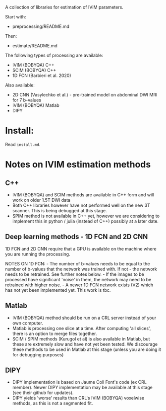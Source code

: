 A collection of libraries for estimation of IVIM parameters. 

Start with: 
- preprocessing/README.md

Then: 
- estimate/README.md 

The following types of processing are available: 
- IVIM (BOBYQA) C++ 
- SCIM (BOBYQA) C++ 
- 1D FCN (Barbieri et al. 2020) 

Also available: 
- 2D CNN (Vasylechko et al.) - pre-trained model on abdominal DWI MRI for 7 b-values
- IVIM (BOBYQA) Matlab 
- DIPY

# Install: 

Read `install.md`. 


# Notes on IVIM estimation methods 

## C++ 
- IVIM (BOBYQA) and SCIM methods are available in C++ form and will work on older 1.5T DWI data 
- Both C++ libraries however have not performed well on the new 3T scanner. This is being debugged at this stage.
- SPIM method is not available in C++ yet, however we are considering to implement this in python / julia (instead of C++) possibly at a later date.


## Deep learning methods - 1D FCN and 2D CNN
1D FCN and 2D CNN require that a GPU is available on the machine where you are running the processing.   

NOTES ON 1D FCN: 
    - The number of b-values needs to be equal to the number of b-values that the network was trained with. If not - the network needs to be retrained. See further notes below. 
    - If the images to be processed have significant 'noise' in them, the network may need to be retrained with higher noise. 
    - A newer 1D FCN network exists (V2) which has not yet been implemented yet. This work is tbc. 

## Matlab 
- IVIM (BOBYQA) method should be run on a CRL server instead of your own computer. 
- Matlab is processing one slice at a time. After computing 'all slices', there is an option to merge files together.
- SCIM / SPIM methods (Kurugol et al) is also available in Matlab, but these are extremely slow and have not yet been tested. We discourage these methods to be used in Matlab at this stage (unless you are doing it for debugging purposes)

## DIPY 
- DIPY implementation is based on Jaume Coll Font's code (ex CRL member). Newer DIPY implementation may be available at this stage (see their github for updates). 
- DIPY yields 'worse' results than CRL's IVIM (BOBYQA) voxelwise methods, as this is not a segmented fit.








